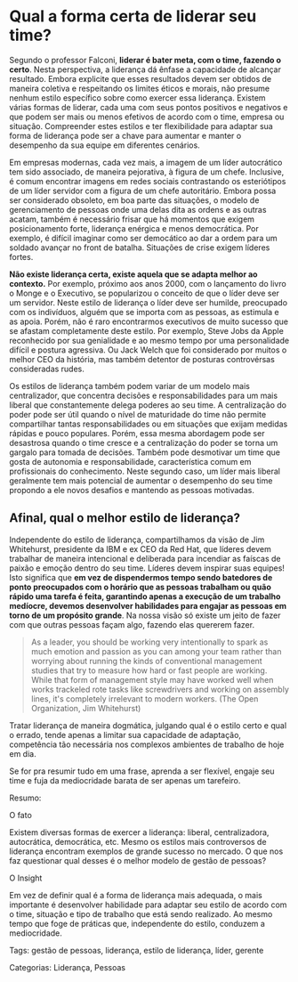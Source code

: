 # Qual a forma certa de liderar seu time?

Segundo o professor Falconi, **liderar é bater meta, com o time, fazendo o certo**. Nesta perspectiva, a liderança dá ênfase a capacidade de alcançar resultado. Embora explicite que esses resultados devem ser obtidos de maneira coletiva e respeitando os limites éticos e morais, não presume nenhum estilo específico sobre como exercer essa liderança. 
Existem várias formas de liderar, cada uma com seus pontos positivos e negativos e que podem ser mais ou menos efetivos de acordo com o time, empresa ou situação. Compreender estes estilos e ter flexibilidade para adaptar sua forma de liderança pode ser a chave para aumentar e manter o desempenho da sua equipe em diferentes cenários.

Em empresas modernas, cada vez mais, a imagem de um líder autocrático tem sido associado, de maneira pejorativa, à figura de um chefe. Inclusive, é comum encontrar imagens em redes sociais contrastando os esteriótipos de um líder servidor com a figura de um chefe autoritário.
Embora possa ser considerado obsoleto, em boa parte das situações, o modelo de gerenciamento de pessoas onde uma delas dita as ordens e as outras acatam, também é necessário frisar que há momentos que exigem posicionamento forte, liderança enérgica e menos democrática. Por exemplo, é difícil imaginar como ser democático ao dar a ordem para um soldado avançar no front de batalha. Situações de crise exigem líderes fortes.

**Não existe liderança certa, existe aquela que se adapta melhor ao contexto.** Por exemplo, próximo aos anos 2000, com o lançamento do livro o Monge e o Executivo, se popularizou o conceito de que o líder deve ser um servidor. Neste estilo de liderança o líder deve ser humilde, preocupado com os indivíduos, alguém que se importa com as pessoas, as estimula e as apoia. Porém, não é raro encontrarmos executivos de muito sucesso que se afastam completamente deste estilo. Por exemplo, Steve Jobs da Apple reconhecido por sua genialidade e ao mesmo tempo por uma personalidade difícil e postura agressiva. Ou Jack Welch que foi considerado por muitos o melhor CEO da história, mas também detentor de posturas controvérsas consideradas rudes.

Os estilos de liderança também podem variar de um modelo mais centralizador, que concentra decisões e responsabilidades para um mais liberal que constantemente delega poderes ao seu time. A centralização do poder pode ser útil quando o nível de maturidade do time não permite compartilhar tantas responsabilidades ou em situações que exijam medidas rápidas e pouco populares. Porém, essa mesma abordagem pode ser desastrosa quando o time cresce e a centralização do poder se torna um gargalo para tomada de decisões. Também pode desmotivar um time que gosta de autonomia e responsabilidade, característica comum em profissionais do conhecimento. Neste segundo caso, um líder mais liberal geralmente tem mais potencial de aumentar o desempenho do seu time propondo a ele novos desafios e mantendo as pessoas motivadas.


## Afinal, qual o melhor estilo de liderança?
Independente do estilo de liderança, compartilhamos da visão de Jim Whitehurst, presidente da IBM e ex CEO da Red Hat, que líderes devem trabalhar de maneira intencional e deliberada para incendiar as faíscas de paixão e emoção dentro do seu time. Líderes devem inspirar suas equipes! Isto significa que **em vez de dispendermos tempo sendo batedores de ponto preocupados com o horário que as pessoas trabalham ou quão rápido uma tarefa é feita, garantindo apenas a execução de um trabalho medíocre, devemos desenvolver habilidades para engajar as pessoas em torno de um propósito grande**. Na nossa visão só existe um jeito de fazer com que outras pessoas façam algo, fazendo elas quererem fazer.

> As a leader, you should be working very intentionally to spark as much emotion and passion as you can among your team rather than worrying about running the kinds of conventional management studies that try to measure how hard or fast people are working. While that form of management style may have worked well when works trackeled rote tasks like screwdrivers and working on assembly lines, it's completely irrelevant to modern workers. (The Open Organization, Jim Whitehurst)

Tratar liderança de maneira dogmática, julgando qual é o estilo certo e qual o errado, tende apenas a limitar sua capacidade de adaptação, competência tão necessária nos complexos ambientes de trabalho de hoje em dia. 

Se for pra resumir tudo em uma frase, aprenda a ser flexível, engaje seu time e fuja da mediocridade barata de ser apenas um tarefeiro.






Resumo:

O fato

Existem diversas formas de exercer a liderança: liberal, centralizadora, autocrática, democrática, etc. Mesmo os estilos mais controversos de liderança encontram exemplos de grande sucesso no mercado. O que nos faz questionar qual desses é o melhor modelo de gestão de pessoas?

O Insight

Em vez de definir qual é a forma de liderança mais adequada, o mais importante é desenvolver habilidade para adaptar seu estilo de acordo com o time, situação e tipo de trabalho que está sendo realizado. Ao mesmo tempo que foge de práticas que, independente do estilo, conduzem a mediocridade.

Tags: gestão de pessoas, liderança, estilo de liderança, líder, gerente

Categorias: Liderança, Pessoas
